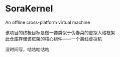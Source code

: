 # SoraKernel
An offline cross-platform virtual machine

该项目的终极目标是做一套类似于伪春菜的虚拟人格框架  
此仓库存储该框架的核心组件——一个离线虚拟机

没时间写，咕咕咕咕咕
